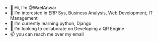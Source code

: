 - 👋 Hi, I’m @WaelAnwar
- 👀 I’m interested in ERP Sys, Business Analysis, Web Development, IT Management
- 🌱 I’m currently learning python, Django
- 💞️ I’m looking to collaborate on Developing a QR Engine
- 📫 you can reach me over my email


<!---
WaelAnwar1/WaelAnwar1 is a ✨ special ✨ repository because its `README.md` (this file) appears on your GitHub profile.
You can click the Preview link to take a look at your changes.
--->
